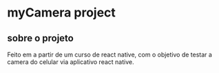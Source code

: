# myCamera project

## sobre o projeto

Feito em a partir de um curso de react native, com o objetivo de testar a camera do celular via aplicativo react native.
